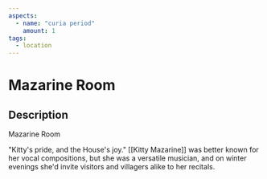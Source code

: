 ```yaml
---
aspects: 
  - name: "curia period"
    amount: 1
tags:
  - location
---
```


# Mazarine Room

## Description
Mazarine Room

"Kitty's pride, and the House's joy." [[Kitty Mazarine]] was better known for her vocal compositions, but she was a versatile musician, and on winter evenings she'd invite visitors and villagers alike to her recitals.